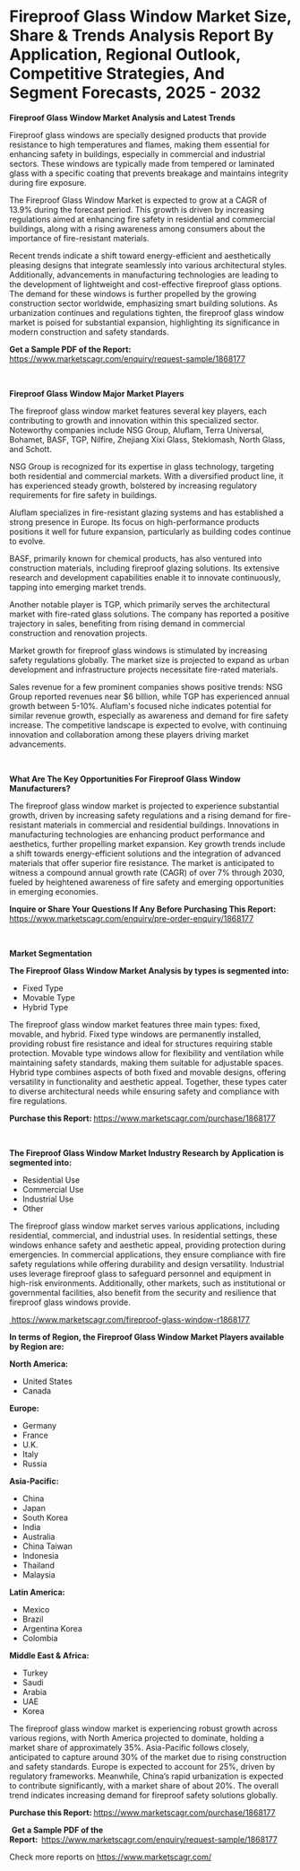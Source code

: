 <p><h1>Fireproof Glass Window Market Size, Share & Trends Analysis Report By Application, Regional Outlook, Competitive Strategies, And Segment Forecasts, 2025 - 2032</h1></p><p><strong>Fireproof Glass Window Market Analysis and Latest Trends</strong></p>
<p><p>Fireproof glass windows are specially designed products that provide resistance to high temperatures and flames, making them essential for enhancing safety in buildings, especially in commercial and industrial sectors. These windows are typically made from tempered or laminated glass with a specific coating that prevents breakage and maintains integrity during fire exposure. </p><p>The Fireproof Glass Window Market is expected to grow at a CAGR of 13.9% during the forecast period. This growth is driven by increasing regulations aimed at enhancing fire safety in residential and commercial buildings, along with a rising awareness among consumers about the importance of fire-resistant materials. </p><p>Recent trends indicate a shift toward energy-efficient and aesthetically pleasing designs that integrate seamlessly into various architectural styles. Additionally, advancements in manufacturing technologies are leading to the development of lightweight and cost-effective fireproof glass options. The demand for these windows is further propelled by the growing construction sector worldwide, emphasizing smart building solutions. As urbanization continues and regulations tighten, the fireproof glass window market is poised for substantial expansion, highlighting its significance in modern construction and safety standards.</p></p>
<p><strong>Get a Sample PDF of the Report:&nbsp;</strong> <a href="https://www.marketscagr.com/enquiry/request-sample/1868177?utm_campaign=1911&utm_medium=2&utm_source=Github&utm_content=ia&utm_term=30012025&utm_id=fireproof-glass-window">https://www.marketscagr.com/enquiry/request-sample/1868177</a></p>
<p>&nbsp;</p>
<p><strong>Fireproof Glass Window Major Market Players</strong></p>
<p><p>The fireproof glass window market features several key players, each contributing to growth and innovation within this specialized sector. Noteworthy companies include NSG Group, Aluflam, Terra Universal, Bohamet, BASF, TGP, Nilfire, Zhejiang Xixi Glass, Steklomash, North Glass, and Schott. </p><p>NSG Group is recognized for its expertise in glass technology, targeting both residential and commercial markets. With a diversified product line, it has experienced steady growth, bolstered by increasing regulatory requirements for fire safety in buildings.</p><p>Aluflam specializes in fire-resistant glazing systems and has established a strong presence in Europe. Its focus on high-performance products positions it well for future expansion, particularly as building codes continue to evolve.</p><p>BASF, primarily known for chemical products, has also ventured into construction materials, including fireproof glazing solutions. Its extensive research and development capabilities enable it to innovate continuously, tapping into emerging market trends.</p><p>Another notable player is TGP, which primarily serves the architectural market with fire-rated glass solutions. The company has reported a positive trajectory in sales, benefiting from rising demand in commercial construction and renovation projects.</p><p>Market growth for fireproof glass windows is stimulated by increasing safety regulations globally. The market size is projected to expand as urban development and infrastructure projects necessitate fire-rated materials. </p><p>Sales revenue for a few prominent companies shows positive trends: NSG Group reported revenues near $6 billion, while TGP has experienced annual growth between 5-10%. Aluflam's focused niche indicates potential for similar revenue growth, especially as awareness and demand for fire safety increase. The competitive landscape is expected to evolve, with continuing innovation and collaboration among these players driving market advancements.</p></p>
<p>&nbsp;</p>
<p><strong>What Are The Key Opportunities For Fireproof Glass Window Manufacturers?</strong></p>
<p><p>The fireproof glass window market is projected to experience substantial growth, driven by increasing safety regulations and a rising demand for fire-resistant materials in commercial and residential buildings. Innovations in manufacturing technologies are enhancing product performance and aesthetics, further propelling market expansion. Key growth trends include a shift towards energy-efficient solutions and the integration of advanced materials that offer superior fire resistance. The market is anticipated to witness a compound annual growth rate (CAGR) of over 7% through 2030, fueled by heightened awareness of fire safety and emerging opportunities in emerging economies.</p></p>
<p><strong>Inquire or Share Your Questions If Any Before Purchasing This Report:</strong> <a href="https://www.marketscagr.com/enquiry/pre-order-enquiry/1868177?utm_campaign=1911&utm_medium=2&utm_source=Github&utm_content=ia&utm_term=30012025&utm_id=fireproof-glass-window">https://www.marketscagr.com/enquiry/pre-order-enquiry/1868177</a></p>
<p>&nbsp;</p>
<p><strong>Market Segmentation</strong></p>
<p><strong>The Fireproof Glass Window Market Analysis by types is segmented into:</strong></p>
<p><ul><li>Fixed Type</li><li>Movable Type</li><li>Hybrid Type</li></ul></p>
<p><p>The fireproof glass window market features three main types: fixed, movable, and hybrid. Fixed type windows are permanently installed, providing robust fire resistance and ideal for structures requiring stable protection. Movable type windows allow for flexibility and ventilation while maintaining safety standards, making them suitable for adjustable spaces. Hybrid type combines aspects of both fixed and movable designs, offering versatility in functionality and aesthetic appeal. Together, these types cater to diverse architectural needs while ensuring safety and compliance with fire regulations.</p></p>
<p><strong>Purchase this Report:&nbsp;</strong><a href="https://www.marketscagr.com/purchase/1868177?utm_campaign=1911&utm_medium=2&utm_source=Github&utm_content=ia&utm_term=30012025&utm_id=fireproof-glass-window">https://www.marketscagr.com/purchase/1868177</a></p>
<p>&nbsp;</p>
<p><strong>The Fireproof Glass Window Market Industry Research by Application is segmented into:</strong></p>
<p><ul><li>Residential Use</li><li>Commercial Use</li><li>Industrial Use</li><li>Other</li></ul></p>
<p><p>The fireproof glass window market serves various applications, including residential, commercial, and industrial uses. In residential settings, these windows enhance safety and aesthetic appeal, providing protection during emergencies. In commercial applications, they ensure compliance with fire safety regulations while offering durability and design versatility. Industrial uses leverage fireproof glass to safeguard personnel and equipment in high-risk environments. Additionally, other markets, such as institutional or governmental facilities, also benefit from the security and resilience that fireproof glass windows provide.</p></p>
<p><a href="https://www.marketscagr.com/fireproof-glass-window-r1868177?utm_campaign=1911&utm_medium=2&utm_source=Github&utm_content=ia&utm_term=30012025&utm_id=fireproof-glass-window">&nbsp;https://www.marketscagr.com/fireproof-glass-window-r1868177</a></p>
<p><strong>In terms of Region, the Fireproof Glass Window Market Players available by Region are:</strong></p>
<p>
    <p> <strong> North America: </strong>
        <ul>
            <li>United States</li>
            <li>Canada</li>
        </ul>
        </p> 
    <p> <strong> Europe: </strong>
        <ul>
            <li>Germany</li>
            <li>France</li>
            <li>U.K.</li>
            <li>Italy</li>
            <li>Russia</li>
        </ul>
        </p> 
    <p> <strong> Asia-Pacific: </strong>
        <ul>
            <li>China</li>
            <li>Japan</li>
            <li>South Korea</li>
            <li>India</li>
            <li>Australia</li>
            <li>China Taiwan</li>
            <li>Indonesia</li>
            <li>Thailand</li>
            <li>Malaysia</li>
        </ul>
        </p> 
    <p> <strong> Latin America: </strong>
        <ul>
            <li>Mexico</li>
            <li>Brazil</li>
            <li>Argentina Korea</li>
            <li>Colombia</li>
        </ul>
        </p> 
    <p> <strong> Middle East & Africa: </strong>
        <ul>
            <li>Turkey</li>
            <li>Saudi</li>
            <li>Arabia</li>
            <li>UAE</li>
            <li>Korea</li>
        </ul>
    </p>
    </p>
<p><p>The fireproof glass window market is experiencing robust growth across various regions, with North America projected to dominate, holding a market share of approximately 35%. Asia-Pacific follows closely, anticipated to capture around 30% of the market due to rising construction and safety standards. Europe is expected to account for 25%, driven by regulatory frameworks. Meanwhile, China’s rapid urbanization is expected to contribute significantly, with a market share of about 20%. The overall trend indicates increasing demand for fireproof safety solutions globally.</p></p>
<p><strong>Purchase this Report: </strong><a href="https://www.marketscagr.com/purchase/1868177?utm_campaign=1911&utm_medium=2&utm_source=Github&utm_content=ia&utm_term=30012025&utm_id=fireproof-glass-window">https://www.marketscagr.com/purchase/1868177</a></p>
<p>&nbsp;<strong>Get a Sample PDF of the Report:&nbsp;&nbsp;</strong><a href="https://www.marketscagr.com/enquiry/request-sample/1868177?utm_campaign=1911&utm_medium=2&utm_source=Github&utm_content=ia&utm_term=30012025&utm_id=fireproof-glass-window">https://www.marketscagr.com/enquiry/request-sample/1868177</a></p>
<p><strong></strong></p>
<p>Check more reports on <a href="https://www.marketscagr.com/?utm_campaign=1911&utm_medium=2&utm_source=Github&utm_content=ia&utm_term=30012025&utm_id=fireproof-glass-window">https://www.marketscagr.com/</a></p>